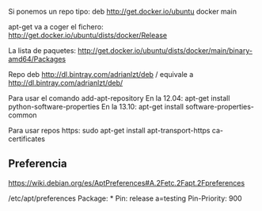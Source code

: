 Si ponemos un repo tipo:
deb http://get.docker.io/ubuntu docker main

apt-get va a coger el fichero:
http://get.docker.io/ubuntu/dists/docker/Release

La lista de paquetes:
http://get.docker.io/ubuntu/dists/docker/main/binary-amd64/Packages

Repo 
deb http://dl.bintray.com/adrianlzt/deb /
equivale a
http://dl.bintray.com/adrianlzt/deb/


Para usar el comando add-apt-repository
En la 12.04: apt-get install python-software-properties
En la 13.10: apt-get install software-properties-common


Para usar repos https:
sudo apt-get install apt-transport-https ca-certificates


## Preferencia ##
https://wiki.debian.org/es/AptPreferences#A.2Fetc.2Fapt.2Fpreferences

/etc/apt/preferences
Package: *
Pin: release a=testing
Pin-Priority: 900
